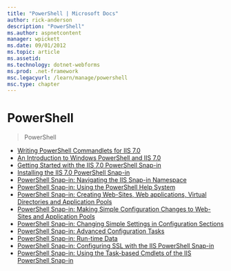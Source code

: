 ```yaml
---
title: "PowerShell | Microsoft Docs"
author: rick-anderson
description: "PowerShell"
ms.author: aspnetcontent
manager: wpickett
ms.date: 09/01/2012
ms.topic: article
ms.assetid: 
ms.technology: dotnet-webforms
ms.prod: .net-framework
msc.legacyurl: /learn/manage/powershell
msc.type: chapter
---
```

PowerShell
====================
> PowerShell


- [Writing PowerShell Commandlets for IIS 7.0](writing-powershell-commandlets-for-iis.md)
- [An Introduction to Windows PowerShell and IIS 7.0](an-introduction-to-windows-powershell-and-iis.md)
- [Getting Started with the IIS 7.0 PowerShell Snap-in](getting-started-with-the-iis-powershell-snap-in.md)
- [Installing the IIS 7.0 PowerShell Snap-in](installing-the-iis-powershell-snap-in.md)
- [PowerShell Snap-in: Navigating the IIS Snap-in Namespace](powershell-snap-in-navigating-the-iis-snap-in-namespace.md)
- [PowerShell Snap-in: Using the PowerShell Help System](powershell-snap-in-using-the-powershell-help-system.md)
- [PowerShell Snap-in: Creating Web-Sites, Web applications, Virtual Directories and Application Pools](powershell-snap-in-creating-web-sites-web-applications-virtual-directories-and-application-pools.md)
- [PowerShell Snap-in: Making Simple Configuration Changes to Web-Sites and Application Pools](powershell-snap-in-making-simple-configuration-changes-to-web-sites-and-application-pools.md)
- [PowerShell Snap-in: Changing Simple Settings in Configuration Sections](powershell-snap-in-changing-simple-settings-in-configuration-sections.md)
- [PowerShell Snap-in: Advanced Configuration Tasks](powershell-snap-in-advanced-configuration-tasks.md)
- [PowerShell Snap-in: Run-time Data](powershell-snap-in-run-time-data.md)
- [PowerShell Snap-in: Configuring SSL with the IIS PowerShell Snap-in](powershell-snap-in-configuring-ssl-with-the-iis-powershell-snap-in.md)
- [PowerShell Snap-in: Using the Task-based Cmdlets of the IIS PowerShell Snap-in](powershell-snap-in-using-the-task-based-cmdlets-of-the-iis-powershell-snap-in.md)